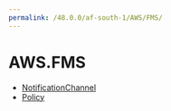 ```yaml
---
permalink: /48.0.0/af-south-1/AWS/FMS/
---
```


# AWS.FMS



* [NotificationChannel](NotificationChannel.md)
* [Policy](Policy.md)
